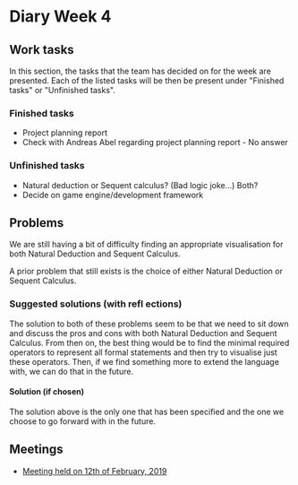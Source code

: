 # Diary Week 4

## Work tasks

In this section, the tasks that the team has decided on for the week are presented. Each of the listed tasks will be then be present under "Finished tasks" or "Unfinished tasks".

### Finished tasks

- Project planning report
- Check with Andreas Abel regarding project planning report - No answer

### Unfinished tasks

- Natural deduction or Sequent calculus? (Bad logic joke...) Both?
- Decide on game engine/development framework

## Problems

We are still having a bit of difficulty finding an appropriate visualisation for both Natural Deduction and Sequent Calculus.

A prior problem that still exists is the choice of either Natural Deduction or Sequent Calculus.

### Suggested solutions (with refl  ections)

The solution to both of these problems seem to be that we need to sit down and discuss the pros and cons with both Natural Deduction and Sequent Calculus. From then on, the best thing would be to find the minimal required operators to represent all formal statements and then try to visualise just these operators. Then, if we find something more to extend the language with, we can do that in the future.

#### Solution (if chosen)

The solution above is the only one that has been specified and the one we choose to go forward with in the future.

## Meetings

- [Meeting held on 12th of February, 2019](../meetings/meeting-12-02-19.md)
